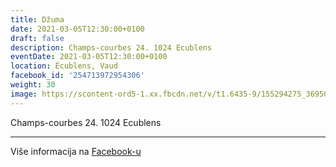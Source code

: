 ```yaml
---
title: Džuma
date: 2021-03-05T12:30:00+0100
draft: false
description: Champs-courbes 24. 1024 Ecublens
eventDate: 2021-03-05T12:30:00+0100
location: Écublens, Vaud
facebook_id: '254713972954306'
weight: 30
image: https://scontent-ord5-1.xx.fbcdn.net/v/t1.6435-9/155294275_3695079563921169_4909597834044538694_n.jpg?_nc_cat=101&ccb=1-7&_nc_sid=9e60e4&_nc_ohc=1u5N6Nw98MAQ7kNvwFg1s-O&_nc_oc=AdkXu9CFUoRdH1jwWis2hQcyHYjhMcgX5_fuZih7STS70r6u2z0RHUTUpa9WIW6S6-I&_nc_zt=23&_nc_ht=scontent-ord5-1.xx&edm=ABTKTjYEAAAA&_nc_gid=AJb7JvBWCWu4NKsg7gzsLg&oh=00_AfUX-Z8IDMzwTZtodP7Cz82Xzl9pxycZA4u8mu_8tRE0Sw&oe=68D4985B
---
```


Champs-courbes 24. 1024 Ecublens

---

Više informacija na [Facebook-u](https://facebook.com/events/254713972954306)